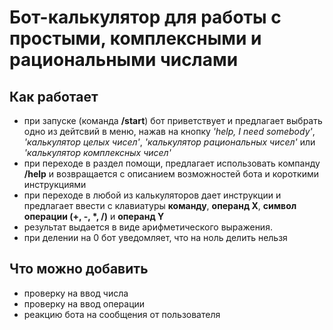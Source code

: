 # Бот-калькулятор для работы с простыми, комплексными и рациональными числами
## Как работает
- при запуске (команда **/start**) бот приветствует и предлагает выбрать одно из дейтсвий в меню, нажав на кнопку *'help, I need somebody'*, *'калькулятор целых чисел'*, *'калькулятор рациональных чисел'* или *'калькулятор комплексных чисел'*
- при переходе в раздел помощи, предлагает использовать компанду **/help** и возвращается с описанием возможностей бота и короткими инструкциями
- при переходе в любой из калькуляторов дает инструкции и предлагает ввести с клавиатуры **команду**, **операнд X**, __символ операции (+, -, *, /)__ и **операнд Y**
- результат выдается в виде арифметического выражения. 
- при делении на 0 бот уведомляет, что на ноль делить нельзя 
## Что можно добавить 
- проверку на ввод числа
- проверку на ввод операции
- реакцию бота на сообщения от пользователя